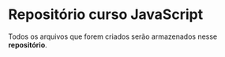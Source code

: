#  Repositório curso JavaScript

Todos os arquivos que forem criados serão armazenados nesse **repositório**. 
